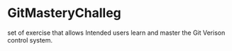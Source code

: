 # GitMasteryChalleg
set of exercise that allows Intended users learn and master the Git Verison control system.
